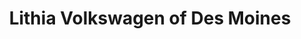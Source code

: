 ---
title: "Lithia Volkswagen of Des Moines"
url: /johnston/lithia-volkswagen-of-des-moines/
shop: car
---